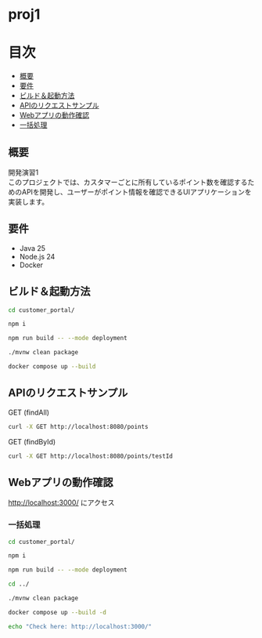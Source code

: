 # proj1

# 目次

- [概要](#概要)
- [要件](#要件)
- [ビルド＆起動方法](#ビルド起動方法)
- [APIのリクエストサンプル](#APIのリクエストサンプル)
- [Webアプリの動作確認](#Webアプリの動作確認)
- [一括処理](#一括処理)

## 概要

開発演習1<br/>
このプロジェクトでは、カスタマーごとに所有しているポイント数を確認するためのAPIを開発し、ユーザーがポイント情報を確認できるUIアプリケーションを実装します。

## 要件

- Java 25
- Node.js 24
- Docker

## ビルド＆起動方法

```bash
cd customer_portal/

npm i

npm run build -- --mode deployment
```

```bash
./mvnw clean package

docker compose up --build
```

## APIのリクエストサンプル

GET (findAll)

```bash
curl -X GET http://localhost:8080/points
```

GET (findById)

```bash
curl -X GET http://localhost:8080/points/testId
```

## Webアプリの動作確認

[http://localhost:3000/](http://localhost:3000/) にアクセス


### 一括処理

```bash
cd customer_portal/

npm i

npm run build -- --mode deployment

cd ../

./mvnw clean package

docker compose up --build -d

echo "Check here: http://localhost:3000/"
```
